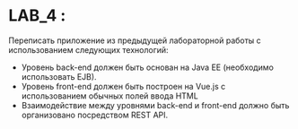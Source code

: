 # LAB_4 :
Переписать приложение из предыдущей лабораторной работы с использованием следующих технологий:

+ Уровень back-end должен быть основан на Java EE (необходимо использовать EJB).
+ Уровень front-end должен быть построен на Vue.js с использованием обычных полей ввода HTML
+ Взаимодействие между уровнями back-end и front-end должно быть организовано посредством REST API.